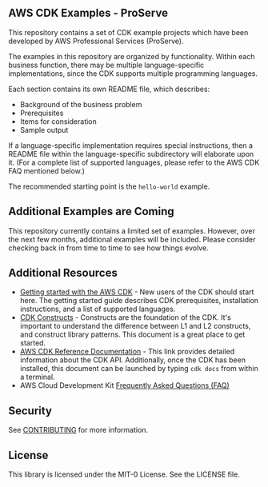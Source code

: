 ## AWS CDK Examples - ProServe

This repository contains a set of CDK example projects which have been developed by
AWS Professional Services (ProServe).

The examples in this repository are organized by functionality. Within each
business function, there may be multiple language-specific implementations, since the
CDK supports multiple programming languages.

Each section contains its own README file, which describes:
 - Background of the business problem
 - Prerequisites
 - Items for consideration
 - Sample output

If a language-specific implementation requires special instructions, then a README file within
the language-specific subdirectory will elaborate upon it. (For a complete list of supported
languages, please refer to the AWS CDK FAQ mentioned below.)

The recommended starting point is the `hello-world` example.

## Additional Examples are Coming

This repository currently contains a limited set of examples. However, over the next few months,
additional examples will be included. Please consider checking back in from time to time to see
how things evolve.

## Additional Resources

 - [Getting started with the AWS CDK](https://docs.aws.amazon.com/cdk/latest/guide/getting_started.html) -
   New users of the CDK should start here. The getting started guide describes CDK prerequisites,
   installation instructions, and a list of supported languages.
 - [CDK Constructs](https://docs.aws.amazon.com/cdk/latest/guide/constructs.html) - 
   Constructs are the foundation of the CDK. It's important to understand the difference between L1 and
   L2 constructs, and construct library patterns. This document is a great place to get started.
 - [AWS CDK Reference Documentation](https://docs.aws.amazon.com/cdk/api/latest/) - This link provides
   detailed information about the CDK API. Additionally, once the CDK has been installed, this
   document can be launched by typing `cdk docs` from within a terminal.
 - AWS Cloud Development Kit [Frequently Asked Questions (FAQ)](https://aws.amazon.com/cdk/faqs/)


## Security

See [CONTRIBUTING](CONTRIBUTING.md#security-issue-notifications) for more information.

## License

This library is licensed under the MIT-0 License. See the LICENSE file.

